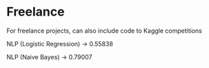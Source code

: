 # Freelance
For freelance projects, can also include code to Kaggle competitions

NLP (Logistic Regression) -> 0.55838

NLP (Naive Bayes) -> 0.79007
